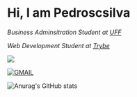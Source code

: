 # Hi, I am Pedroscsilva

_Business Adminsitration Student at [UFF](https://www.uff.br/)_

_Web Development Student at [Trybe](https://www.betrybe.com/)_

![]({})

[![GMAIL](https://img.shields.io/badge/Gmail-D14836?style=for-the-badge&logo=gmail&logoColor=white)](pedroscsilva2001@gmail.com)


![Anurag's GitHub stats](https://github-readme-stats.vercel.app/api?username=Pedroscsilva&count_private=true)

